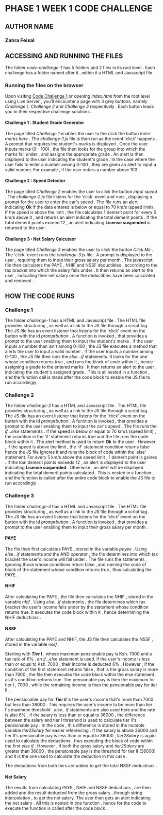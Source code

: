# PHASE 1 WEEK 1 CODE CHALLENGE 


## AUTHOR NAME 
### Zahra Feisal 


## ACCESSING AND RUNNING THE FILES 
The folder <em>code-challenge-1</em> has 5 folders and 2 files in its root level . Each challenge has a folder named after it , within it a HTML and Javascript file .


### Running the files on the browser 
Upon visiting <a href="https://zahrafeisal.github.io/code-challenge-1/">Code Challenge 1</a> or opening <em>index.html</em> from the root level using Live Server , you'll encounter a page with 3 grey buttons, namely <em>Challenge 1</em>, <em>Challenge 2</em> and <em>Challenge 3</em> respectively . Each button leads you to their respective challenge solutions .


#### Challenge 1 : Student Grade Generator
The page titled <em>Challenge 1</em> enables the user to the click the button <em>Enter marks here</em> . The <em>challenge-1.js</em> file is then run as the event 'click' happens . A prompt that requires the student's marks is displayed . Once the user inputs marks (0 - 100) , the file then looks for the group into which the marks fall under , and assigns the appropriate grade . An alert is then displayed to the user indicating the student's grade . In the case where the user fails to enter a number among 0-100 , they are given an alert to input a valid number. For example , if the user enters a number above 100 .

#### Challenge 2 : Speed Detector
The page titled <em>Challenge 2</em> enables the user to click the button <em>Input speed</em> . The <em>challenge-2.js</em> file listens for the 'click' event and runs , displaying a prompt for the user to enter the car's speed . The file runs an alert indicating <strong>Ok</strong> if the data entered is below or equal to 70 km/s (speed limit) . If the speed is above the limit , the file calculates 1 demerit point for every 5 km/s above it , and returns an alert indicating the total demerit points . If the total demerit points exceed 12 , an alert indicating <strong>License suspended</strong> is returned to the user .

#### Challenge 3 : Net Salary Calcutaor
The page titled <em>Challenge 3</em> enables the user to click the button <em>Click Me</em> . The 'click' event runs the <em>challenge-3.js</em> file . A prompt is displayed to the user , requiring them to input their gross salary per month . The javascript file then calculates the PAYE , NHIF and NSSF deductibles , according to the tax bracket into which the salary falls under . It then returns an alert to the user , indicating their net salary once the deductibles have been calculated and removed .


## HOW THE CODE RUNS

### Challenge 1
The folder <em>challenge-1</em> has a HTML and Javascript file . The HTML file provides structuring , as well as a link to the JS file through a script tag . The JS file has an event listener that listens for the 'click' event on the button with the id <em>promptbutton</em> . A function is invoked , that provides a prompt to the user enabling them to input the student's marks . If the user inputs a number than isn't among 0-100 , the JS file executes a method that alerts the user to input a valid number . If the user inputs a number among 0-100 , the JS file then runs the <em>else...if</em> statements. It looks for the one whose condition returns true , and runs the block of code within it , hence assigning a grade to the entered marks . It then returns an alert to the user , indicating the student's assigned grade . This is all nested in a function , and the function call is made after the code block to enable the JS file to run accordingly .

### Challenge 2
The folder <em>challenge-2</em> has a HTML and Javascript file . The HTML file provides structuring , as well as a link to the JS file through a script tag . The JS file has an event listener that listens for the 'click' event on the button with the id <em>promptbutton</em> . A function is invoked , that provides a prompt to the user enabling them to input the car's speed . The file runs the <em>if...else</em> statements . If the speed is below or equal to 70 km/s (speed limit) , the condition in the 'if' statement returns true and the file runs the code block within it . The alert method is used to return <strong>Ok</strong> to the user . However , if the speed is above the limit , the 'if' statement condition returns false hence the JS file ignores it and runs the block of code within the 'else' statement. For every 5 km/s above the speed limit , 1 demerit point is gained . If the toal demerit points exceeds 12 , an alert is displayed to the user indicating <strong>License suspended</strong> . Otherwise , an alert will be displayed indicating the total demerit points calculated . This is nested in a function , and the function is called after the entire code block to enable the JS file to run accordingly .

### Challenge 3
The folder <em>challenge-3</em> has a HTML and Javascript file . The HTML file provides structuring , as well as a link to the JS file through a script tag . The JS file has an event listener that listens for the 'click' event on the button with the id <em>promptbutton</em> . A function is invoked , that provides a prompt to the user enabling them to input their gross salary per month . 

#### PAYE

The file then first calculates PAYE , stored in the variable <em>payee</em> . Using <em>else...if</em> statements and the AND operator , the file determines into which tax bracket the user's income will fall under . The file runs the statements , ignoring those whose conditions return false , and running the code of block of the statement whose condition returns true , thus calculating the PAYE . 

#### NHIF

After calculating the PAYE , the file then calculates the NHIF , stored in the variable <em>nhif</em> . Using <em>else...if</em> statements , the file determines which tax bracket the user's income falls under by the statement whose condition returns true. It executes the code block within it , hence determining the NHIF deductions .

#### NSSF
After calculating the PAYE and NHIF, the JS file then calculates the NSSF , stored in the variable <em>nssf</em> . 

<p>Starting with <strong><em>Tier I</em></strong> , whose maximum pensionable pay is Ksh. 7000 and a tax rate of 6% , an <em>if...else</em> statement is used. If the user's income is less than or equal to Ksh. 7000 , their income is deducted 6% . However , if the condition of the first statement returns false , that is the gross salary is more than 7000 , the file then executes the code block within the else statement , as it's condition returns true. The pensionable pay is then the maximum for tier I , 7000 , while the remaining income is then the pensionable pay for tier II .</p>

<p>The pensionable pay for <strong><em>Tier II</em></strong> is the user's income that's more than 7000 but less than 36000 . This requires the user's income to be more than tier I's maximum threshold . <em>else...if</em> statements are also used here and the rate is also 6% . If the salary is less than or equal to 36000 , the difference between the salary and tier I threshold is used to calculate tier II's pensionable pay . In the code , this difference is stored in the mutable variable <em>tier2Salary</em> for easier referencing . If the salary is above 36000 and tier II's pensionable pay is less than or equal to 36000 , <em>tier2Salary</em> is again used to calculate the deductions , thus executing the block of code within the first <em>else if</em> . However , if both the gross salary and <em>tier2Salary</em> are greater than 36000 , the pensionable pay is the threshold for tier II (36000) and it is the one used to calculate the deduction in this case .</p>

<p>The deductions from both tiers are added to get the total NSSF deductions . </p>

#### Net Salary
The results from calculating PAYE , NHIF and NSSF deductions , are then added and the result deducted from the gross salary , through string interpolation , to get the net salary. The user then gets an alert indicating the net salary . All this is nested in one function , hence for the code to execute the function is called after the code block .